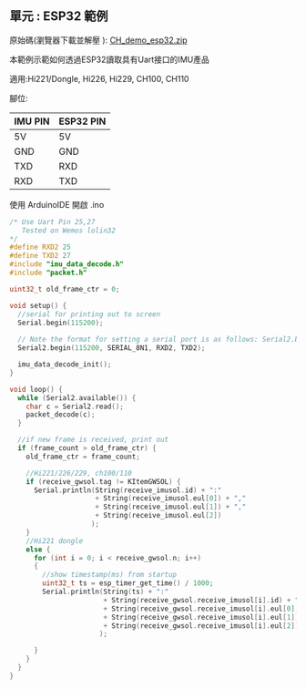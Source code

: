 ## 單元 : ESP32 範例

原始碼(瀏覽器下載並解壓 ): [CH_demo_esp32.zip](https://github.com/avmm9898/hipnuctw_doc/raw/master/03_Examples/esp32/CH_demo_esp32.zip)

本範例示範如何透過ESP32讀取具有Uart接口的IMU產品

適用:Hi221/Dongle, Hi226, Hi229, CH100, CH110



腳位:

| IMU PIN | ESP32 PIN |
| ------- | --------- |
| 5V      | 5V        |
| GND     | GND       |
| TXD     | RXD       |
| RXD     | TXD       |



使用 ArduinoIDE 開啟 .ino

```c++
/* Use Uart Pin 25,27
   Tested on Wemos lolin32
*/
#define RXD2 25
#define TXD2 27
#include "imu_data_decode.h"
#include "packet.h"

uint32_t old_frame_ctr = 0;

void setup() {
  //serial for printing out to screen
  Serial.begin(115200);
    
  // Note the format for setting a serial port is as follows: Serial2.begin(baud-rate, protocol, RX pin, TX pin);
  Serial2.begin(115200, SERIAL_8N1, RXD2, TXD2);

  imu_data_decode_init();
}

void loop() {
  while (Serial2.available()) {
    char c = Serial2.read();
    packet_decode(c);
  }

  //if new frame is received, print out
  if (frame_count > old_frame_ctr) {
    old_frame_ctr = frame_count;

    //Hi221/226/229, ch100/110
    if (receive_gwsol.tag != KItemGWSOL) {
      Serial.println(String(receive_imusol.id) + ":"
                     + String(receive_imusol.eul[0]) + ","
                     + String(receive_imusol.eul[1]) + ","
                     + String(receive_imusol.eul[2])
                    );
    }
    //Hi221 dongle
    else {
      for (int i = 0; i < receive_gwsol.n; i++)
      {
        //show timestamp(ms) from startup
        uint32_t ts = esp_timer_get_time() / 1000;
        Serial.println(String(ts) + ":"
                       + String(receive_gwsol.receive_imusol[i].id) + ","
                       + String(receive_gwsol.receive_imusol[i].eul[0]) + ","
                       + String(receive_gwsol.receive_imusol[i].eul[1]) + ","
                       + String(receive_gwsol.receive_imusol[i].eul[2])
                      );

      }
    }
  }
}
```

